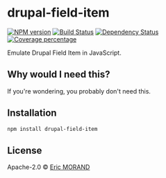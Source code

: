 # drupal-field-item

[![NPM version][npm-image]][npm-url] [![Build Status][travis-image]][travis-url] [![Dependency Status][daviddm-image]][daviddm-url] [![Coverage percentage][coveralls-image]][coveralls-url]

Emulate Drupal Field Item in JavaScript.

## Why would I need this?

If you're wondering, you probably don't need this.

## Installation

```bash
npm install drupal-field-item
```

## License

Apache-2.0 © [Eric MORAND]()

[npm-image]: https://badge.fury.io/js/drupal-field-item.svg
[npm-url]: https://npmjs.org/package/drupal-field-item
[travis-image]: https://travis-ci.org/ericmorand/drupal-field-item.svg?branch=master
[travis-url]: https://travis-ci.org/ericmorand/drupal-field-item
[daviddm-image]: https://david-dm.org/ericmorand/drupal-field-item.svg?theme=shields.io
[daviddm-url]: https://david-dm.org/ericmorand/drupal-field-item
[coveralls-image]: https://coveralls.io/repos/github/ericmorand/drupal-field-item/badge.svg
[coveralls-url]: https://coveralls.io/github/ericmorand/drupal-field-item